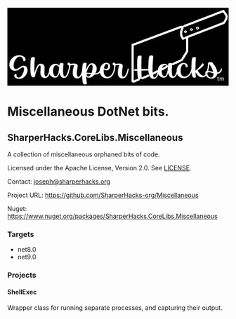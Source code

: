 ![SharperHacks logo](SHLLC-Logo.jpg)
# Miscellaneous DotNet bits.
## SharperHacks.CoreLibs.Miscellaneous

A collection of miscellaneous orphaned bits of code.

Licensed under the Apache License, Version 2.0. See [LICENSE](LICENSE).

Contact: joseph@sharperhacks.org

Project URL: https://github.com/SharperHacks-org/Miscellaneous

Nuget: https://www.nuget.org/packages/SharperHacks.CoreLibs.Miscellaneous

### Targets
- net8.0
- net9.0

### Projects

#### ShellExec
Wrapper class for running separate processes, and capturing their output.

